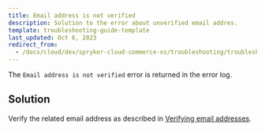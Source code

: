 ```yaml
---
title: Email address is not verified
description: Solution to the error about unverified email addres.
template: troubleshooting-guide-template
last_updated: Oct 6, 2023
redirect_from:
  - /docs/cloud/dev/spryker-cloud-commerce-os/troubleshooting/troubleshooting-general-issues/email-address-is-not-verified.html
---
```



The `Email address is not verified` error is returned in the error log.

## Solution

Verify the related email address as described in [Verifying email addresses](/docs/ca/dev/verify-email-addresses.html).
